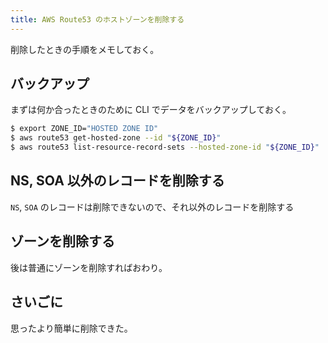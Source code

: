 ```yaml
---
title: AWS Route53 のホストゾーンを削除する
---
```


削除したときの手順をメモしておく。

## バックアップ

まずは何か合ったときのために CLI でデータをバックアップしておく。

```bash
$ export ZONE_ID="HOSTED ZONE ID"
$ aws route53 get-hosted-zone --id "${ZONE_ID}"
$ aws route53 list-resource-record-sets --hosted-zone-id "${ZONE_ID}"
```

## NS, SOA 以外のレコードを削除する

`NS`, `SOA` のレコードは削除できないので、それ以外のレコードを削除する

## ゾーンを削除する

後は普通にゾーンを削除すればおわり。

## さいごに

思ったより簡単に削除できた。
